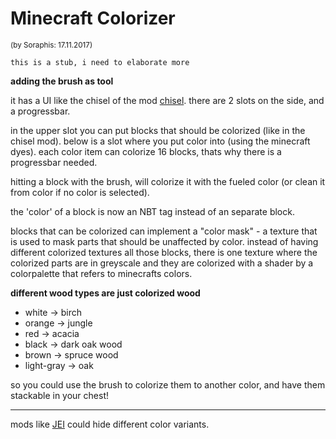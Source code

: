 # Minecraft Colorizer
<sub>(by Soraphis: 17.11.2017)</sub>

`this is a stub, i need to elaborate more`

**adding the brush as tool**

it has a UI like the chisel of the mod [chisel](https://minecraft.curseforge.com/projects/chisel). 
there are 2 slots on the side, and a progressbar. 

in the upper slot you can put blocks that should be colorized (like in the chisel mod). 
below is a slot where you put color into (using the minecraft dyes). 
each color item can colorize 16 blocks, thats why there is a progressbar needed.

hitting a block with the brush, will colorize it with the fueled color (or clean it from color if no color is selected).

the 'color' of a block is now an NBT tag instead of an separate block.

blocks that can be colorized can implement a "color mask" - a texture that is used to mask parts that should be unaffected by color.
instead of having different colorized textures all those blocks, there is one texture where the colorized parts are in greyscale
and they are colorized with a shader by a colorpalette that refers to minecrafts colors. 


**different wood types are just colorized wood**

- white -> birch
- orange -> jungle
- red -> acacia
- black -> dark oak wood
- brown -> spruce wood
- light-gray -> oak

so you could use the brush to colorize them to another color, and have them stackable in your chest!

___

mods like [JEI](https://minecraft.curseforge.com/projects/just-enough-items-jei) could hide different color variants.
